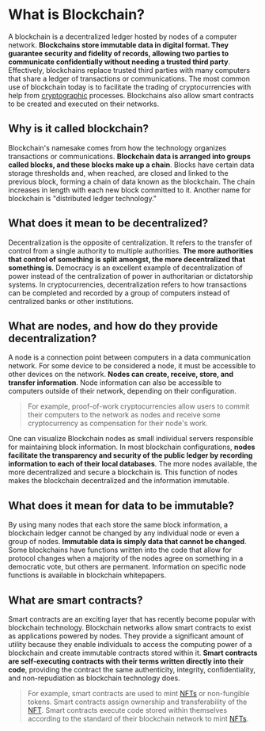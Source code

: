 # What is Blockchain?

A blockchain is a decentralized ledger hosted by nodes of a computer network. **Blockchains store immutable data in digital format. They guarantee security and fidelity of records, allowing two parties to communicate confidentially without needing a trusted third party**. Effectively, blockchains replace trusted third parties with many computers that share a ledger of transactions or communications. The most common use of blockchain today is to facilitate the trading of cryptocurrencies with help from [cryptographic](https://natureblocks.com/blog/what-is-cryptography) processes. Blockchains also allow smart contracts to be created and executed on their networks.

## Why is it called blockchain?

Blockchain's namesake comes from how the technology organizes transactions or communications. **Blockchain data is arranged into groups called blocks, and these blocks make up a chain**. Blocks have certain data storage thresholds and, when reached, are closed and linked to the previous block, forming a chain of data known as the blockchain. The chain increases in length with each new block committed to it. Another name for blockchain is "distributed ledger technology."

## What does it mean to be decentralized?

Decentralization is the opposite of centralization. It refers to the transfer of control from a single authority to multiple authorities. **The more authorities that control of something is split amongst, the more decentralized that something is**. Democracy is an excellent example of decentralization of power instead of the centralization of power in authoritarian or dictatorship systems. In cryptocurrencies, decentralization refers to how transactions can be completed and recorded by a group of computers instead of centralized banks or other institutions.

## What are nodes, and how do they provide decentralization?

A node is a connection point between computers in a data communication network. For some device to be considered a node, it must be accessible to other devices on the network. **Nodes can create, receive, store, and transfer information**. Node information can also be accessible to computers outside of their network, depending on their configuration.

> For example, proof-of-work cryptocurrencies allow users to commit their computers to the network as nodes and receive some cryptocurrency as compensation for their node's work.

One can visualize Blockchain nodes as small individual servers responsible for maintaining block information. In most blockchain configurations, **nodes facilitate the transparency and security of the public ledger by recording information to each of their local databases**. The more nodes available, the more decentralized and secure a blockchain is. This function of nodes makes the blockchain decentralized and the information immutable.

## What does it mean for data to be immutable?

 By using many nodes that each store the same block information, a blockchain ledger cannot be changed by any individual node or even a group of nodes. **Immutable data is simply data that cannot be changed**. Some blockchains have functions written into the code that allow for protocol changes when a majority of the nodes agree on something in a democratic vote, but others are permanent. Information on specific node functions is available in blockchain whitepapers.

## What are smart contracts?

Smart contracts are an exciting layer that has recently become popular with blockchain technology. Blockchain networks allow smart contracts to exist as applications powered by nodes. They provide a significant amount of utility because they enable individuals to access the computing power of a blockchain and create immutable contracts stored within it. **Smart contracts are self-executing contracts with their terms written directly into their code**, providing the contract the same authenticity, integrity, confidentiality, and non-repudiation as blockchain technology does.

> For example, smart contracts are used to mint [NFTs](https://natureblocks.com/blog/what-is-an-nft) or non-fungible tokens. Smart contracts assign ownership and transferability of the [NFT](https://natureblocks.com/blog/what-is-an-nft). Smart contracts execute code stored within themselves according to the standard of their blockchain network to mint [NFTs](https://natureblocks.com/blog/what-is-an-nft).
